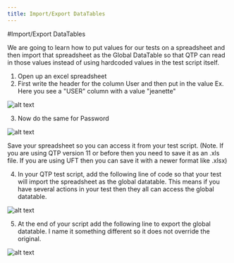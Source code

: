 ```yaml
---
title: Import/Export DataTables
---
```


#Import/Export DataTables

We are going to learn how to put values for our tests on a spreadsheet and then import that spreadsheet as the Global DataTable so that QTP can read in those values instead of using hardcoded values in the test script itself. 

1. Open up an excel spreadsheet
2. First write the header for the column User and then put in the value
    Ex. Here you see a "USER" column with a value "jeanette" 

![alt text](https://cloud.githubusercontent.com/assets/10998057/10349774/c0988a18-6d05-11e5-8459-856918c28747.PNG "User")

3. Now do the same for Password

![alt text](https://cloud.githubusercontent.com/assets/10998057/10349795/ddca614c-6d05-11e5-9a9a-5415e7f6a3c4.PNG "Password")

Save your spreadsheet so you can access it from your test script. (Note. If you are using QTP version 11 or before then you need to save it as an .xls file. If you are using UFT then you can save it with a newer format like .xlsx)

4. In your QTP test script, add the following line of code so that your test will import the spreadsheet as the global datatable. This means if you have several actions in your test then they all can access the global datatable.

![alt text](https://cloud.githubusercontent.com/assets/10998057/10349993/2c4dc7d6-6d07-11e5-8577-8af76de50b5a.PNG "DataTable")

5. At the end of your script add the following line to export the global datatable. I name it something different so it does not override the original. 

![alt text](https://cloud.githubusercontent.com/assets/10998057/10350672/fd1dd1dc-6d0a-11e5-99b5-ffdbfc98667a.PNG "Export")





